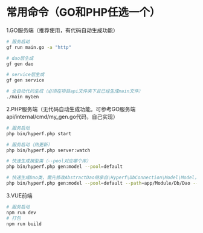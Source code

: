 # 常用命令（GO和PHP任选一个）

1.GO服务端（推荐使用，有代码自动生成功能）
```bash
# 服务启动
gf run main.go -a "http"

# dao层生成
gf gen dao

# service层生成
gf gen service

# 全自动代码生成（必须在项目api文件夹下且已经生成main文件）
./main myGen
```

2.PHP服务端（无代码自动生成功能。可参考GO服务端api/internal/cmd/my_gen.go代码，自己实现）
```bash
# 服务启动
php bin/hyperf.php start

# 服务启动（热更新）
php bin/hyperf.php server:watch

# 快速生成模型类（--pool对应哪个库）
php bin/hyperf.php gen:model --pool=default 

# 快速生成Dao类，需先修改AbstractDao继承自\Hyperf\DbConnection\Model\Model，再注释掉冲突的方法，生成后再修改
php bin/hyperf.php gen:model --pool=default --path=app/Module/Db/Dao --inheritance=AbstractDao --uses='App\Module\Db\Dao\AbstractDao'
```

3.VUE前端
```bash
# 服务启动
npm run dev
# 打包
npm run build
```